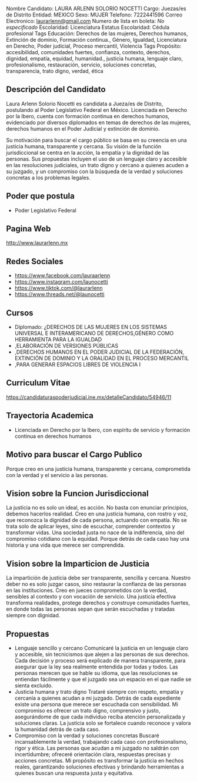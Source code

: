Nombre Candidato: LAURA ARLENN SOLORIO NOCETTI
Cargo: Juezas/es de Distrito
Entidad: MEXICO
Sexo: MUJER
Telefono: 7222441596
Correo Electronico: laurarlenn@gmail.com
Numero de lista en boleta: *No especificado*
Escolaridad: Licenciatura
Estatus Escolaridad: Cédula profesional
Tags Educación: Derechos de las mujeres, Derechos humanos, Extinción de dominio, Formación continua., Género, Igualdad, Licenciatura en Derecho, Poder judicial, Proceso mercantil, Violencia
Tags Propósito: accesibilidad, comunidades fuertes, confianza, contexto, derechos, dignidad, empatía, equidad, humanidad., justicia humana, lenguaje claro, profesionalismo, restauración, servicio, soluciones concretas, transparencia, trato digno, verdad, ética


## Descripción del Candidato 

Laura Arlenn Solorio Nocetti es candidata a Jueza/es de Distrito, postulando al Poder Legislativo Federal en México. Licenciada en Derecho por la Ibero, cuenta con formación continua en derechos humanos, evidenciado por diversos diplomados en temas de derechos de las mujeres, derechos humanos en el Poder Judicial y extinción de dominio.

Su motivación para buscar el cargo público se basa en su creencia en una justicia humana, transparente y cercana. Su visión de la función jurisdiccional se centra en la acción, la empatía y la dignidad de las personas. Sus propuestas incluyen el uso de un lenguaje claro y accesible en las resoluciones judiciales, un trato digno y cercano a quienes acuden a su juzgado, y un compromiso con la búsqueda de la verdad y soluciones concretas a los problemas legales.


## Poder que postula

- Poder Legislativo Federal


## Pagina Web

http://www.laurarlenn.mx


## Redes Sociales

- https://www.facebook.com/lauraarlenn
- https://www.instagram.com/launocetti
- https://www.tiktok.com/@laurarlenn
- https://www.threads.net/@launocetti


## Cursos

- Diplomado: ¿DERECHOS DE LAS MUJERES EN LOS SISTEMAS UNIVERSAL E INTERAMERICANO DE DERECHOS,GÉNERO COMO HERRAMIENTA PARA LA IGUALDAD
- ,ELABORACIÓN DE VERSIONES PÚBLICAS
- ,DERECHOS HUMANOS EN EL PODER JUDICIAL DE LA FEDERACIÓN, EXTINCIÓN DE DOMINIO Y LA ORALIDAD EN EL PROCESO MERCANTIL
- ,PARA GENERAR ESPACIOS LIBRES DE VIOLENCIA   I


## Curriculum Vitae

https://candidaturaspoderjudicial.ine.mx/detalleCandidato/54946/11


## Trayectoria Academica

- Licenciada en Derecho por la Ibero, con espíritu de servicio y formación continua en derechos humanos


## Motivo para buscar el Cargo Publico

Porque creo en una justicia humana, transparente y cercana, comprometida con la verdad y el servicio a las personas.


## Vision sobre la Funcion Jurisdiccional

La justicia no es solo un ideal, es acción. No basta con enunciar principios, debemos hacerlos realidad. Creo en una justicia humana, con rostro y voz, que reconozca la dignidad de cada persona, actuando con empatía. No se trata solo de aplicar leyes, sino de escuchar, comprender contextos y transformar vidas. Una sociedad justa no nace de la indiferencia, sino del compromiso cotidiano con la equidad. Porque detrás de cada caso hay una historia y una vida que merece ser comprendida.


## Vision sobre la Imparticion de Justicia

La impartición de justicia debe ser transparente, sencilla y cercana. Nuestro deber no es solo juzgar casos, sino restaurar la confianza de las personas en las instituciones. Creo en jueces comprometidos con la verdad, sensibles al contexto y con vocación de servicio. Una justicia efectiva transforma realidades, protege derechos y construye comunidades fuertes, en donde todas las personas sepan que serán escuchadas y tratadas siempre con dignidad.


## Propuestas

- Lenguaje sencillo y cercano Comunicaré la justicia en un lenguaje claro y accesible, sin tecnicismos que alejen a las personas de sus derechos. Cada decisión y proceso será explicado de manera transparente, para asegurar que la ley sea realmente entendida por todas y todos. Las personas merecen que se hable su idioma, que las resoluciones se entiendan fácilmente y que el juzgado sea un espacio en el que nadie se sienta excluido.
- Justicia humana y trato digno Trataré siempre con respeto, empatía y cercanía a quienes acudan a mi juzgado. Detrás de cada expediente existe una persona que merece ser escuchada con sensibilidad. Mi compromiso es ofrecer un trato digno, comprensivo y justo, asegurándome de que cada individuo reciba atención personalizada y soluciones claras. La justicia solo se fortalece cuando reconoce y valora la humanidad detrás de cada caso.
- Compromiso con la verdad y soluciones concretas Buscaré incansablemente la verdad, trabajando cada caso con profesionalismo, rigor y ética. Las personas que acudan a mi juzgado no saldrán con incertidumbre; ofreceré orientación clara, respuestas precisas y acciones concretas. Mi propósito es transformar la justicia en hechos reales, garantizando soluciones efectivas y brindando herramientas a quienes buscan una respuesta justa y equitativa.


